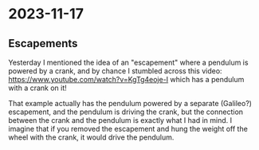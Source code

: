 # 2023-11-17

## Escapements

Yesterday I mentioned the idea of an "escapement" where a pendulum is powered by a crank, and
by chance I stumbled across this video: https://www.youtube.com/watch?v=KgTg4eoje-I which has
a pendulum with a crank on it!

That example actually has the pendulum powered by a separate (Galileo?) escapement, and the pendulum is
driving the crank, but the connection between the crank and the pendulum is exactly what
I had in mind. I imagine that if you removed the escapement and hung the weight off
the wheel with the crank, it would drive the pendulum.
